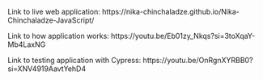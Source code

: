 <p>Link to live web application: https://nika-chinchaladze.github.io/Nika-Chinchaladze-JavaScript/</p>
<p>Link to how application works: https://youtu.be/Eb01zy_Nkqs?si=3toXqaY-Mb4LaxNG</p>
<p>Link to testing application with Cypress: https://youtu.be/OnRgnXYRBB0?si=XNV4919AavtYehD4</p>
